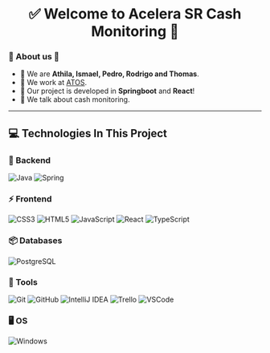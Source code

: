 <h1 align="center"> 
	✅ Welcome to Acelera SR Cash Monitoring 🚀
</h1>

### 👦 About us :seedling:

- 👋 We are **Athila, Ismael, Pedro, Rodrigo and Thomas**.
- 💼 We work at [ATOS](https://atos.net/pt-br/brasil-atos).
- 💬 Our project is developed in **Springboot** and **React**!
- 🔭 We talk about cash monitoring.

<hr>

## 💻 Technologies In This Project

### 🔨 Backend

![Java](https://img.shields.io/badge/Java-%23ED8B00.svg?&logo=openjdk&logoColor=white) ![Spring](https://img.shields.io/badge/-Spring_Boot-6DB33F?logo=spring&logoColor=white)

### ⚡ Frontend

![CSS3](https://img.shields.io/badge/-CSS3-1572B6?&logo=css3) ![HTML5](https://img.shields.io/badge/-HTML5-E34F26?&logo=HTML5&logoColor=FFFFFF) ![JavaScript](https://img.shields.io/badge/-JavaScript-black?&logo=javascript) ![React](https://img.shields.io/badge/React-%2320232a.svg?&logo=react&logoColor=%2361DAFB) ![TypeScript](https://img.shields.io/badge/Typescript-%23007ACC.svg?&logo=typescript&logoColor=white)

### 📦 Databases

![PostgreSQL](https://img.shields.io/badge/-PostgreSQL-336791?&logo=postgresql&logoColor=FFFFFF)

### 🧰 Tools

![Git](https://img.shields.io/badge/-Git-F05032?&logo=git&logoColor=FFFFFF) ![GitHub](https://img.shields.io/badge/-GitHub-181717?&logo=GitHub&logoColor=FFFFFF) ![IntelliJ IDEA](https://img.shields.io/badge/IntellijIDEA-000000.svg?&logo=intellij-idea&logoColor=white) ![Trello](https://img.shields.io/badge/-Trello-0052CC?&logo=trello) ![VSCode](https://img.shields.io/badge/-Visual_Studio_Code-007ACC?&logo=Visual%20Studio%20Code&logoColor=FFFFFF)

### :desktop_computer: OS

![Windows](https://img.shields.io/badge/-Windows-0078D6?&logo=Windows&logoColor=FFFFFF)
